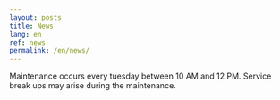 ```yaml
---
layout: posts
title: News
lang: en
ref: news
permalink: /en/news/
---
```


Maintenance occurs every tuesday between 10 AM and 12 PM. Service break ups may arise during the maintenance.